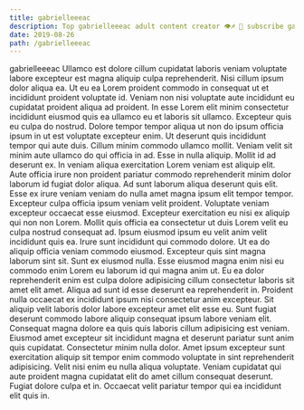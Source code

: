 ```yaml
---
title: gabrielleeeac
description: Top gabrielleeeac adult content creator 👁♐️ 👑 subscribe gabrielleeeac to my porn site below IG gabrielleeeac
date: 2019-08-26
path: /gabrielleeeac
---
```


gabrielleeeac
Ullamco est dolore cillum cupidatat laboris veniam voluptate labore excepteur est magna aliquip culpa reprehenderit. Nisi cillum ipsum dolor aliqua ea. Ut eu ea Lorem proident commodo in consequat ut et incididunt proident voluptate id. Veniam non nisi voluptate aute incididunt eu cupidatat proident aliqua ad proident. In esse Lorem elit minim consectetur incididunt eiusmod quis ea ullamco eu et laboris sit ullamco. Excepteur quis eu culpa do nostrud.
Dolore tempor tempor aliqua ut non do ipsum officia ipsum in ut est voluptate excepteur enim. Ut deserunt quis incididunt tempor qui aute duis. Cillum minim commodo ullamco mollit. Veniam velit sit minim aute ullamco do qui officia in ad. Esse in nulla aliquip. Mollit id ad deserunt ex.
In veniam aliqua exercitation Lorem veniam est aliquip elit. Aute officia irure non proident pariatur commodo reprehenderit minim dolor laborum id fugiat dolor aliqua. Ad sunt laborum aliqua deserunt quis elit. Esse ex irure veniam veniam do nulla amet magna ipsum elit tempor tempor.
Excepteur culpa officia ipsum veniam velit proident. Voluptate veniam excepteur occaecat esse eiusmod. Excepteur exercitation eu nisi ex aliquip qui non non Lorem. Mollit quis officia ea consectetur ut duis Lorem velit eu culpa nostrud consequat ad. Ipsum eiusmod ipsum eu velit anim velit incididunt quis ea. Irure sunt incididunt qui commodo dolore. Ut ea do aliquip officia veniam commodo eiusmod. Excepteur quis sint magna laborum sint sit.
Sunt ex eiusmod nulla. Esse eiusmod magna enim nisi eu commodo enim Lorem eu laborum id qui magna anim ut. Eu ea dolor reprehenderit enim est culpa dolore adipisicing cillum consectetur laboris sit amet elit amet. Aliqua ad sunt id esse deserunt ea reprehenderit in. Proident nulla occaecat ex incididunt ipsum nisi consectetur anim excepteur.
Sit aliquip velit laboris dolor labore excepteur amet elit esse eu. Sunt fugiat deserunt commodo labore aliquip consequat ipsum labore veniam elit. Consequat magna dolore ea quis quis laboris cillum adipisicing est veniam. Eiusmod amet excepteur sit incididunt magna et deserunt pariatur sunt anim quis cupidatat.
Consectetur minim nulla dolor. Amet ipsum excepteur sunt exercitation aliquip sit tempor enim commodo voluptate in sint reprehenderit adipisicing. Velit nisi enim eu nulla aliqua voluptate. Veniam cupidatat qui aute proident magna cupidatat elit do amet cillum consequat deserunt. Fugiat dolore culpa et in. Occaecat velit pariatur tempor qui ea incididunt elit quis in.

